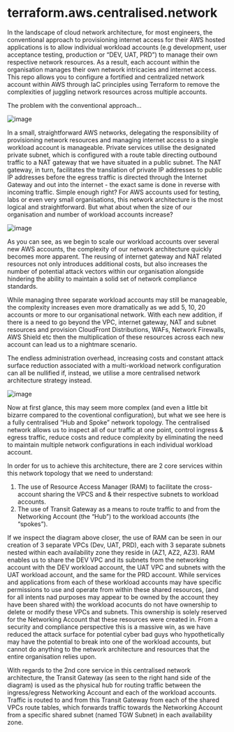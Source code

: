 # terraform.aws.centralised.network
In the landscape of cloud network architecture, for most engineers, the conventional approach to provisioning internet access for their AWS hosted applications is to allow individual workload accounts (e.g development, user acceptance testing, production or “DEV, UAT, PRD”) to manage their own respective network resources. As a result, each account within the organisation manages their own network intricacies and internet access. This repo allows you to configure a fortified and centralized network account within AWS through IaC principles using Terraform to remove the complexities of juggling network resources across multiple accounts.

The problem with the conventional approach…

![image](https://github.com/Mehmet-Kalich/terraform.aws.centralised.network/assets/86363079/bcbf9abb-a196-4375-82aa-66b8f1e9d4bf)

In a small, straightforward AWS networks, delegating the responsibility of provisioning network resources and managing internet access to a single workload account is manageable. Private services utilise the designated private subnet, which is configured with a route table directing outbound traffic to a NAT gateway that we have situated in a public subnet. The NAT gateway, in turn, facilitates the translation of private IP addresses to public IP addresses before the egress traffic is directed through the Internet Gateway and out into the internet - the exact same is done in reverse with incoming traffic. Simple enough right? For AWS accounts used for testing, labs or even very small organisations, this network architecture is the most logical and straightforward. But what about when the size of our organisation and number of workload accounts increase?

![image](https://github.com/Mehmet-Kalich/terraform.aws.centralised.network/assets/86363079/26f88703-15c7-4b59-afd3-c7a36b2c50ea)

As you can see, as we begin to scale our workload accounts over several new AWS accounts, the complexity of our network architecture quickly becomes more apparent. The reusing of internet gateway and NAT related resources not only introduces additional costs, but also increases the number of potential attack vectors within our organisation alongside hindering the ability to maintain a solid set of network compliance standards.

While managing three separate workload accounts may still be manageable, the complexity  increases even more dramatically as we add 5, 10, 20 accounts or more to our organisational network. With each new addition, if there is a need to go beyond the VPC, internet gateway, NAT and subnet resources and provision CloudFront Distributions, WAFs, Network Firewalls, AWS Shield etc then the multiplication of these resources across each new account can lead us to a nightmare scenario. 

The endless administration overhead, increasing costs and constant attack surface reduction associated with a multi-workload network configuration can all be nullified if, instead, we utilise a more centralised network architecture strategy instead.

![image](https://github.com/Mehmet-Kalich/terraform.aws.centralised.network/assets/86363079/4ccc82c5-c1c8-4516-89b8-05a232ab52d7)

Now at first glance, this may seem more complex (and even a little bit bizarre compared to the coventional configuration), but what we see here is a fully centralised “Hub and Spoke” network topology. The centralised network allows us to inspect all of our traffic at one point, control ingress & egress traffic, reduce costs and reduce complexity by eliminating the need to maintain multiple network configurations in each individual workload account.

In order for us to achieve this architecture, there are 2 core services within this network topology that we need to understand:
1.	The use of Resource Access Manager (RAM) to facilitate the cross-account sharing the VPCS and & their respective subnets to workload accounts.
2.	The use of Transit Gateway as a means to route traffic to and from the Networking Account (the “Hub”) to the workload accounts (the “spokes”).

If we inspect the diagram above closer, the use of RAM can be seen in our creation of 3 separate VPCs (Dev, UAT, PRD), each with 3 separate subnets nested within each availability zone they reside in (AZ1, AZ2, AZ3). RAM enables us to share the DEV VPC and its subnets from the networking account with the DEV workload account, the UAT VPC and subnets with the UAT workload account, and the same for the PRD account. 
While services and applications from each of these workload accounts may have specific permissions to use and operate from within these shared resources, (and for all intents nad purposes may appear to be owned by the account they have been shared with) the workload acocunts do not have ownership to delete or modify these VPCs and subnets. 
This ownership is solely reserved for the Networking Account that these resources were created in. From a security and compliance perspective this is a massive win, as we have reduced the attack surface for potential cyber bad guys who hypothetically may have the potential to break into one of the workload accounts, but cannot do anything to the network architecture and resources that the entire organisation relies upon.

With regards to the 2nd core service in this centralised network architecture, the Transit Gateway (as seen to the right hand side of the diagram) is used as the physical hub for routing traffic between the ingress/egress Networking Account and each of the workload accounts. Traffic is routed to and from this Transit Gateway from each of the shared VPCs route tables, which forwards traffic towards the Networking Account from a specific shared subnet (named TGW Subnet) in each availability zone. 

